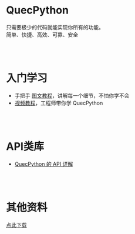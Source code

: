 # QuecPython
只需要极少的代码就能实现你所有的功能。  
简单、快捷、高效、可靠、安全

</br>
</br>

# 入门学习
* 手把手 [图文教程](zh-cn/sbs/)，讲解每一个细节，不怕你学不会  
* [视频教程](https://space.bilibili.com/491326023/channel/detail?cid=150963)，工程师带你学 QuecPython

</br>
</br>


# API类库
* [QuecPython 的 API 详解](/zh-cn/api/)

</br>
</br>


# 其他资料
[点此下载](//qpy.quectel.com/down.html)
